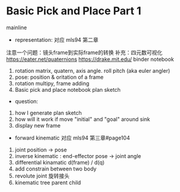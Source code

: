 # Basic Pick and Place Part 1

mainline

- representation: 
对应 mls94 第二章

注意一个问题：镜头frame到实际frame的转换
补充：四元数可视化 https://eater.net/quaternions
https://drake.mit.edu/
binder notebook

1. rotation matrix, quatern, axis angle. roll pitch (aka euler angler)
2. pose: position & oritation of a frame  
3. rotation multipy, frame adding
4. Basic pick and place notebook plan sketch

- question:
1. how I generate plan sketch
2. how will it work if move "initial" and "goal" around sink
3. display new frame 

- forward kinematic
对应 mls94 第三章#page104
1. joint position -> pose
2. inverse kinematic : end-effector pose -> joint angle
3. differential kinamatic d(frame) / d(q)
4. add constrain between two body
5. revolute joint 旋转接头
6. kinematic tree parent child

